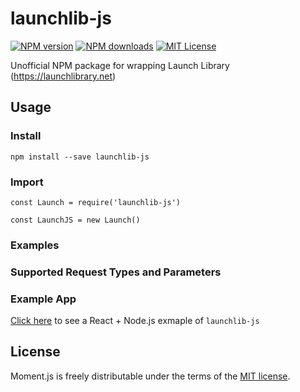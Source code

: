 # launchlib-js
[![NPM version][npm-version-image]][npm-url] 
[![NPM downloads][npm-downloads-image]][downloads-url] 
[![MIT License][license-image]][license-url]

Unofficial NPM package for wrapping Launch Library (https://launchlibrary.net)

## Usage
### Install
`npm install --save launchlib-js`

### Import
`const Launch = require('launchlib-js')`

`const LaunchJS = new Launch()`

### Examples

### Supported Request Types and Parameters

### Example App
[Click here](https://github.com/JerryFZhang/rockets) to see a React + Node.js exmaple of `launchlib-js`

## License

Moment.js is freely distributable under the terms of the [MIT license](https://github.com/moment/moment/blob/develop/LICENSE).



[license-image]: http://img.shields.io/badge/license-MIT-blue.svg?style=flat
[license-url]: LICENSE

[npm-url]: https://npmjs.org/package/launchlib-js
[npm-version-image]: http://img.shields.io/npm/v/launchlib-js.svg?style=flat
[npm-downloads-image]: http://img.shields.io/npm/dm/launchlib-js.svg?style=flat
[downloads-url]: https://npmcharts.com/compare/launchlib-js?minimal=true